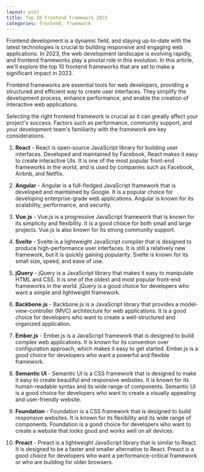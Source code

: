 ```yaml
---
layout: post
title: Top 10 Frontend Framework 2023
categories: frontend, framework
---
```


Frontend development is a dynamic field, and staying up-to-date with the latest technologies is crucial to building responsive and engaging web applications. In 2023, the web development landscape is evolving rapidly, and frontend frameworks play a pivotal role in this evolution. In this article, we'll explore the top 10 frontend frameworks that are set to make a significant impact in 2023.

Frontend frameworks are essential tools for web developers, providing a structured and efficient way to create user interfaces. They simplify the development process, enhance performance, and enable the creation of interactive web applications.

Selecting the right frontend framework is crucial as it can greatly affect your project's success. Factors such as performance, community support, and your development team's familiarity with the framework are key considerations.

1. **React** -
React is open-source JavaScript library for building user interfaces. Developed and maintained by Facebook, React makes it easy to create interactive UIs. It is one of the most popular front-end frameworks in the world, and is used by companies such as Facebook, Airbnb, and Netflix.

2. **Angular** -
Angular is a full-fledged JavaScript framework that is developed and maintained by Google. It is a popular choice for developing enterprise-grade web applications. Angular is known for its scalability, performance, and security.

3. **Vue.js** -
Vue.js is a progressive JavaScript framework that is known for its simplicity and flexibility. It is a good choice for both small and large projects. Vue.js is also known for its strong community support.

4. **Svelte** -
Svelte is a lightweight JavaScript compiler that is designed to produce high-performance user interfaces. It is still a relatively new framework, but it is quickly gaining popularity. Svelte is known for its small size, speed, and ease of use.

5. **jQuery** -
jQuery is a JavaScript library that makes it easy to manipulate HTML and CSS. It is one of the oldest and most popular front-end frameworks in the world. jQuery is a good choice for developers who want a simple and lightweight framework.

6. **Backbone.js** -
Backbone.js is a JavaScript library that provides a model-view-controller (MVC) architecture for web applications. It is a good choice for developers who want to create a well-structured and organized application.

7. **Ember.js** -
Ember.js is a JavaScript framework that is designed to build complex web applications. It is known for its convention over configuration approach, which makes it easy to get started. Ember.js is a good choice for developers who want a powerful and flexible framework.

8. **Semantic UI** -
Semantic UI is a CSS framework that is designed to make it easy to create beautiful and responsive websites. It is known for its human-readable syntax and its wide range of components. Semantic UI is a good choice for developers who want to create a visually appealing and user-friendly website.

9. **Foundation** -
Foundation is a CSS framework that is designed to build responsive websites. It is known for its flexibility and its wide range of components. Foundation is a good choice for developers who want to create a website that looks good and works well on all devices.

10. **Preact** -
Preact is a lightweight JavaScript library that is similar to React. It is designed to be a faster and smaller alternative to React. Preact is a good choice for developers who want a performance-critical framework or who are building for older browsers.